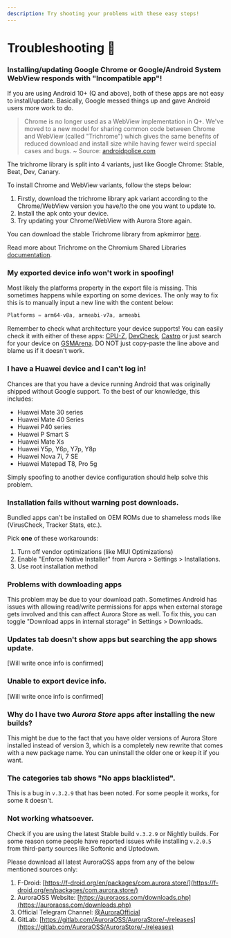 ```yaml
---
description: Try shooting your problems with these easy steps!
---
```


# Troubleshooting 🔫

### **Installing/updating Google Chrome or Google/Android System WebView responds with "Incompatible app"!**

If you are using Android 10+ \(Q and above\), both of these apps are not easy to install/update. Basically, Google messed things up and gave Android users more work to do.

> Chrome is no longer used as a WebView implementation in Q+. We've moved to a new model for sharing common code between Chrome and WebView \(called "Trichrome"\) which gives the same benefits of reduced download and install size while having fewer weird special cases and bugs. ~ Source: [androidpolice.com](https://www.androidpolice.com/2019/10/24/android-10-no-longer-uses-chrome-app-to-render-pages-inside-apps/)

The trichrome library is split into 4 variants, just like Google Chrome: Stable, Beat, Dev, Canary.

To install Chrome and WebView variants, follow the steps below:

1. Firstly, download the trichrome library apk variant according to the Chrome/WebView version you have/to the one you want to update to.
2. Install the apk onto your device.
3. Try updating your Chrome/WebView with Aurora Store again.

You can download the stable Trichrome library from apkmirror [here](https://www.apkmirror.com/apk/google-inc/trichrome-library/#variants).

Read more about Trichrome on the Chromium Shared Libraries [documentation](https://chromium.googlesource.com/chromium/src.git/+/master/docs/android_native_libraries.md).

### **My exported device info won't work in spoofing!**

Most likely the platforms property in the export file is missing. This sometimes happens while exporting on some devices. The only way to fix this is to manually input a new line with the content below:

```java
Platforms = arm64-v8a, armeabi-v7a, armeabi
```

Remember to check what architecture your device supports! You can easily check it with either of these apps: [CPU-Z](https://play.google.com/store/apps/details?id=com.cpuid.cpu_z&hl=en&gl=US), [DevCheck](https://play.google.com/store/apps/details?id=flar2.devcheck&hl=en&gl=US), [Castro](https://play.google.com/store/apps/details?id=com.itemstudio.castro&hl=en&gl=US) or just search for your device on [GSMArena](https://www.gsmarena.com/). DO NOT just copy-paste the line above and blame us if it doesn't work.

### **I have a Huawei device and I can't log in!**

Chances are that you have a device running Android that was originally shipped without Google support. To the best of our knowledge, this includes:

* Huawei Mate 30 series
* Huawei Mate 40 Series
* Huawei P40 series
* Huawei P Smart S
* Huawei Mate Xs
* Huawei Y5p, Y6p, Y7p, Y8p
* Huawei Nova 7i, 7 SE
* Huawei Matepad T8, Pro 5g

Simply spoofing to another device configuration should help solve this problem.

### **Installation fails without warning post downloads.**

Bundled apps can't be installed on OEM ROMs due to shameless mods like \(VirusCheck, Tracker Stats, etc.\).

Pick **one** of these workarounds:

1. Turn off vendor optimizations \(like MIUI Optimizations\)
2. Enable "Enforce Native Installer" from Aurora &gt; Settings &gt; Installations.
3. Use root installation method

### **Problems with downloading apps**

This problem may be due to your download path. Sometimes Android has issues with allowing read/write permissions for apps when external storage gets involved and this can affect Aurora Store as well. To fix this, you can toggle "Download apps in internal storage" in Settings &gt; Downloads.

### **Updates tab doesn't show apps but searching the app shows update.**

\[Will write once info is confirmed\]

### **Unable to export device info.**

\[Will write once info is confirmed\]

### **Why do I have two** _**Aurora Store**_ **apps after installing the new builds?**

This might be due to the fact that you have older versions of Aurora Store installed instead of version 3, which is a completely new rewrite that comes with a new package name. You can uninstall the older one or keep it if you want.

### **The categories tab shows "No apps blacklisted".**

This is a bug in `v.3.2.9` that has been noted. For some people it works, for some it doesn't.

### **Not working whatsoever.**

Check if you are using the latest Stable build `v.3.2.9` or Nightly builds. For some reason some people have reported issues while installing `v.2.0.5` from third-party sources like Softonic and Uptodown.

Please download all latest AuroraOSS apps from any of the below mentioned sources only:

1. F-Droid:  [https://f-droid.org/en/packages/com.aurora.store/](https://f-droid.org/en/packages/com.aurora.store/)
2. AuroraOSS Website:  [https://auroraoss.com/downloads.php](https://auroraoss.com/downloads.php)
3. Official Telegram Channel:  [@AuroraOfficial](https://t.me/AuroraOfficial)
4. GitLab:  [https://gitlab.com/AuroraOSS/AuroraStore/-/releases](https://gitlab.com/AuroraOSS/AuroraStore/-/releases)

